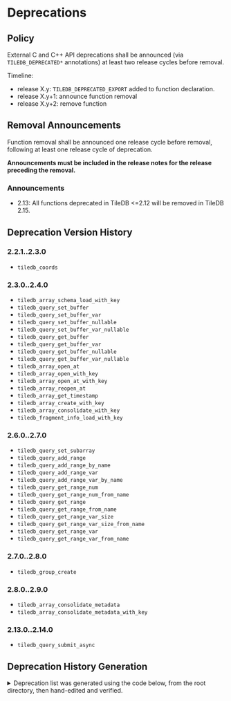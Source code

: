 # Deprecations

## Policy

External C and C++ API deprecations shall be announced (via `TILEDB_DEPRECATED*` annotations) at least two release cycles before removal.

Timeline:
- release X.y: `TILEDB_DEPRECATED_EXPORT` added to function declaration.
- release X.y+1: announce function removal
- release X.y+2: remove function

## Removal Announcements

Function removal shall be announced one release cycle before removal, following at least one release cycle of deprecation.

**Announcements must be included in the release notes for the release preceding the removal.**

### Announcements

- 2.13: All functions deprecated in TileDB <=2.12 will be removed in TileDB 2.15.

## Deprecation Version History

### 2.2.1..2.3.0

- `tiledb_coords`

### 2.3.0..2.4.0

- `tiledb_array_schema_load_with_key`
- `tiledb_query_set_buffer`
- `tiledb_query_set_buffer_var`
- `tiledb_query_set_buffer_nullable`
- `tiledb_query_set_buffer_var_nullable`
- `tiledb_query_get_buffer`
- `tiledb_query_get_buffer_var`
- `tiledb_query_get_buffer_nullable`
- `tiledb_query_get_buffer_var_nullable`
- `tiledb_array_open_at`
- `tiledb_array_open_with_key`
- `tiledb_array_open_at_with_key`
- `tiledb_array_reopen_at`
- `tiledb_array_get_timestamp`
- `tiledb_array_create_with_key`
- `tiledb_array_consolidate_with_key`
- `tiledb_fragment_info_load_with_key`

### 2.6.0..2.7.0

- `tiledb_query_set_subarray`
- `tiledb_query_add_range`
- `tiledb_query_add_range_by_name`
- `tiledb_query_add_range_var`
- `tiledb_query_add_range_var_by_name`
- `tiledb_query_get_range_num`
- `tiledb_query_get_range_num_from_name`
- `tiledb_query_get_range`
- `tiledb_query_get_range_from_name`
- `tiledb_query_get_range_var_size`
- `tiledb_query_get_range_var_size_from_name`
- `tiledb_query_get_range_var`
- `tiledb_query_get_range_var_from_name`

### 2.7.0..2.8.0

- `tiledb_group_create`

### 2.8.0..2.9.0

- `tiledb_array_consolidate_metadata`
- `tiledb_array_consolidate_metadata_with_key`

### 2.13.0..2.14.0

- `tiledb_query_submit_async`

## Deprecation History Generation

<details>

<summary>Deprecation list was generated using the code below, from the root directory, then hand-edited and verified.</summary>

```julia
import Base.+
+(a::VersionNumber, b::VersionNumber) = VersionNumber(a.major + b.major, a.minor + b.minor, a.patch + b.patch)

versions = [
  v"2.2.1",
  v"2.3.0",
  v"2.4.0",
  v"2.5.0",
  v"2.6.0",
  v"2.7.0",
  v"2.8.0",
  v"2.9.0",
  v"2.10.0",
  v"2.11.0",
  v"2.12.0"
]

data = Dict()

for i in 1:length(versions)-1
  v = versions[i]
  v_next = versions[i+1]
  range = "$v..$v_next"

  data[range] = read(pipeline(`git diff $v..$v_next tiledb/sm/c_api/tiledb.h`, Cmd(`grep -A2 DEPRECATE`, ignorestatus=true)), String)
end

print(data)

open("deprecations.md", "w") do f
  for i in 1:length(versions)-1
    v = versions[i]
    v_next = versions[i+1]
    range = "$v..$v_next"

    println(f, "## $range\n")
    write(f, unescape_string(string(data[range])))
  end
end
```

</details>
